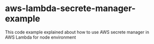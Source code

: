 # aws-lambda-secrete-manager-example
This code example explained about how to use AWS secrete manager in AWS Lambda for node environment

